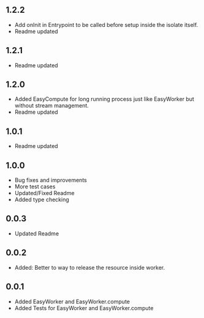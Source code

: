 ## 1.2.2

- Add onInit in Entrypoint to be called before setup inside the isolate itself.
- Readme updated

## 1.2.1

- Readme updated

## 1.2.0

- Added EasyCompute for long running process just like EasyWorker but without stream management.
- Readme updated

## 1.0.1

- Readme updated

## 1.0.0

- Bug fixes and improvements
- More test cases
- Updated/Fixed Readme
- Added type checking

## 0.0.3

- Updated Readme

## 0.0.2

- Added: Better to way to release the resource inside worker.

## 0.0.1

- Added EasyWorker and EasyWorker.compute
- Added Tests for EasyWorker and EasyWorker.compute
